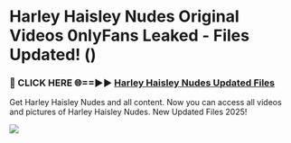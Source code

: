 # Harley Haisley Nudes Original Videos 0nlyFans Leaked - Files Updated! ()

<h3>🔴 CLICK HERE 🌐==►► <a href="https://tinyurl.com/2p9ay9w9" rel="nofollow">Harley Haisley Nudes Updated Files</a></h3>

Get Harley Haisley Nudes and all content. Now you can access all videos and pictures of Harley Haisley Nudes. New Updated Files 2025!

[![](https://i.imgur.com/KQgVmj3.gif)](https://tinyurl.com/2p9ay9w9)
